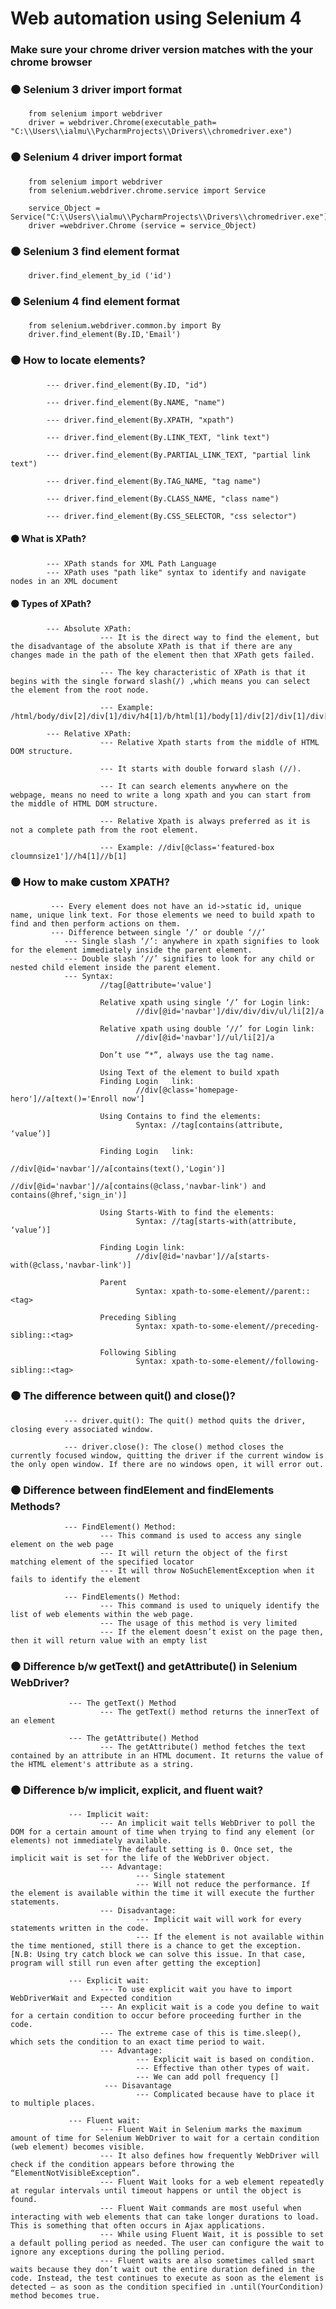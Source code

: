 # Web automation using Selenium 4
### Make sure your chrome driver version matches with the your chrome browser


### ⚫ Selenium 3 driver import format
        from selenium import webdriver
        driver = webdriver.Chrome(executable_path= "C:\\Users\\ialmu\\PycharmProjects\\Drivers\\chromedriver.exe")
    

### ⚫ Selenium 4 driver import format
        from selenium import webdriver
        from selenium.webdriver.chrome.service import Service

        service_Object = Service("C:\\Users\\ialmu\\PycharmProjects\\Drivers\\chromedriver.exe")
        driver =webdriver.Chrome (service = service_Object)
  
  
### ⚫ Selenium 3 find element format 
        driver.find_element_by_id ('id')
  
  
### ⚫ Selenium 4 find element format
        from selenium.webdriver.common.by import By
        driver.find_element(By.ID,'Email')


### ⚫ How to locate elements?
            --- driver.find_element(By.ID, "id")
            
            --- driver.find_element(By.NAME, "name")
            
            --- driver.find_element(By.XPATH, "xpath")
            
            --- driver.find_element(By.LINK_TEXT, "link text")
            
            --- driver.find_element(By.PARTIAL_LINK_TEXT, "partial link text")
            
            --- driver.find_element(By.TAG_NAME, "tag name")
            
            --- driver.find_element(By.CLASS_NAME, "class name")
            
            --- driver.find_element(By.CSS_SELECTOR, "css selector")
 

#### ⚫ What is XPath?
            --- XPath stands for XML Path Language	
            --- XPath uses "path like" syntax to identify and navigate nodes in an XML document


#### ⚫ Types of XPath?
            --- Absolute XPath:
                        --- It is the direct way to find the element, but the disadvantage of the absolute XPath is that if there are any changes made in the path of the element then that XPath gets failed.
                        
                        --- The key characteristic of XPath is that it begins with the single forward slash(/) ,which means you can select the element from the root node.
                        
                        --- Example: /html/body/div[2]/div[1]/div/h4[1]/b/html[1]/body[1]/div[2]/div[1]/div[1]/h4[1]/b[1]
                        
            --- Relative XPath: 
                        --- Relative Xpath starts from the middle of HTML DOM structure.
                        
                        --- It starts with double forward slash (//). 
                        
                        --- It can search elements anywhere on the webpage, means no need to write a long xpath and you can start from the middle of HTML DOM structure.    
                        
                        --- Relative Xpath is always preferred as it is not a complete path from the root element.
                        
                        --- Example: //div[@class='featured-box cloumnsize1']//h4[1]//b[1]
                        
                        
 ### ⚫ How to make custom XPATH?
             --- Every element does not	have an	id->static id, unique name, unique link text. For those	elements we need to build xpath	to find	and then perform actions on them.
             --- Difference between single ‘/’ or double ‘//’
                --- Single slash ‘/’: anywhere in xpath	signifies to look for the element immediately inside the parent	element.
                --- Double slash ‘//’ signifies	to look	for any	child or nested child element inside the parent	element.
                --- Syntax:
                        //tag[@attribute='value']
                        
                        Relative xpath using single ‘/’	for Login link:
                                //div[@id='navbar']/div/div/div/ul/li[2]/a
                                
                        Relative xpath using double ‘//’ for Login link:
                                //div[@id='navbar']//ul/li[2]/a    
                                
                        Don’t use “*”, always use the tag name.
                        
                        Using Text of the element to build xpath
                        Finding	Login	link:
                                //div[@class='homepage-hero']//a[text()='Enroll	now']
                        
                        Using Contains to find the elements:
                                Syntax: //tag[contains(attribute, ‘value’)]
                                
                        Finding	Login	link:
                                //div[@id='navbar']//a[contains(text(),'Login')]
                                //div[@id='navbar']//a[contains(@class,'navbar-link') and contains(@href,'sign_in')]
                                
                        Using Starts-With to find the elements:
                                Syntax:	//tag[starts-with(attribute,	‘value’)]
                                
                        Finding	Login link:
                                //div[@id='navbar']//a[starts-with(@class,'navbar-link')]
                                
                        Parent
                                Syntax:	xpath-to-some-element//parent::<tag>
                                
                        Preceding Sibling
                                Syntax:	xpath-to-some-element//preceding-sibling::<tag>
                                
                        Following Sibling
                                Syntax:	xpath-to-some-element//following-sibling::<tag>
                         
                        
### ⚫ The difference between quit() and close()?
                --- driver.quit(): The quit() method quits the driver, closing every associated window.

                --- driver.close(): The close() method closes the currently focused window, quitting the driver if the current window is the only open window. If there are no windows open, it will error out.
                
      
### ⚫ Difference between findElement and findElements Methods?  
                --- FindElement() Method:
                        --- This command is used to access any single element on the web page
                        --- It will return the object of the first matching element of the specified locator
                        --- It will throw NoSuchElementException when it fails to identify the element
                        
                --- FindElements() Method:
                        --- This command is used to uniquely identify the list of web elements within the web page.
                        --- The usage of this method is very limited
                        --- If the element doesn’t exist on the page then, then it will return value with an empty list


### ⚫ Difference b/w getText() and getAttribute() in Selenium WebDriver? 
                 --- The getText() Method
                        --- The getText() method returns the innerText of an element
                        
                 --- The getAttribute() Method
                        --- The getAttribute() method fetches the text contained by an attribute in an HTML document. It returns the value of the HTML element's attribute as a string.                       


### ⚫ Difference b/w implicit, explicit, and fluent wait?
                 --- Implicit wait:
                        --- An implicit wait tells WebDriver to poll the DOM for a certain amount of time when trying to find any element (or elements) not immediately available. 
                        --- The default setting is 0. Once set, the implicit wait is set for the life of the WebDriver object.
                        --- Advantage:
                                --- Single statement
                                --- Will not reduce the performance. If the element is available within the time it will execute the further statements.
                        --- Disadvantage: 
                                --- Implicit wait will work for every statements written in the code.
                                --- If the element is not available within the time mentioned, still there is a chance to get the exception. [N.B: Using try catch block we can solve this issue. In that case, program will still run even after getting the exception]
                        
                 --- Explicit wait: 
                        --- To use explicit wait you have to import WebDriverWait and Expected condition
                        --- An explicit wait is a code you define to wait for a certain condition to occur before proceeding further in the code. 
                        --- The extreme case of this is time.sleep(), which sets the condition to an exact time period to wait.
                        --- Advantage:
                                --- Explicit wait is based on condition.
                                --- Effective than other types of wait.
                                --- We can add poll frequency []
                         --- Disavantage 
                                --- Complicated because have to place it to multiple places.
                        
                 --- Fluent wait:
                        --- Fluent Wait in Selenium marks the maximum amount of time for Selenium WebDriver to wait for a certain condition (web element) becomes visible.
                        --- It also defines how frequently WebDriver will check if the condition appears before throwing the “ElementNotVisibleException”.
                        --- Fluent Wait looks for a web element repeatedly at regular intervals until timeout happens or until the object is found.
                        --- Fluent Wait commands are most useful when interacting with web elements that can take longer durations to load. This is something that often occurs in Ajax applications.
                        --- While using Fluent Wait, it is possible to set a default polling period as needed. The user can configure the wait to ignore any exceptions during the polling period.
                        --- Fluent waits are also sometimes called smart waits because they don’t wait out the entire duration defined in the code. Instead, the test continues to execute as soon as the element is detected – as soon as the condition specified in .until(YourCondition) method becomes true.
